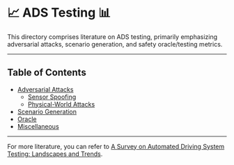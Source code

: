 # 📈 ADS Testing 📊

This directory comprises literature on ADS testing, primarily emphasizing adversarial attacks, scenario generation, and safety oracle/testing metrics.

---

## Table of Contents
* [Adversarial Attacks](adversarial_attacks/README.md)
  * [Sensor Spoofing](adversarial_attacks/sensor_spoofing.md)
  * [Physical-World Attacks](adversarial_attacks/phys_attacks.md)
* [Scenario Generation](scenario_generation/README.md)
* [Oracle](oracle/README.md)
* [Miscellaneous](miscellaneous/README.md)

---

For more literature, you can refer to [A Survey on Automated Driving System Testing: Landscapes and Trends](https://arxiv.org/pdf/2206.05961).